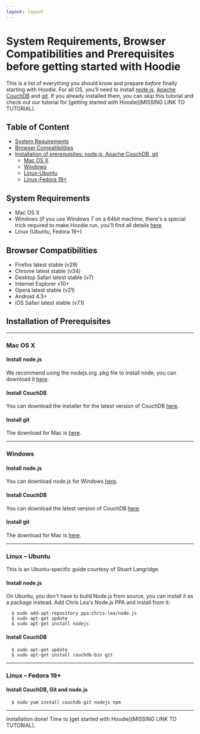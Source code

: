 ```yaml
---
layout: layout
---
```


# System Requirements, Browser Compatibilities and Prerequisites before getting started with Hoodie

This is a list of everything you should know and prepare *before* finally starting with Hoodie. For all OS, you'll need to install [node.js](http://nodejs.org/), [Apache CouchDB](http://couchdb.apache.org/) and [git](http://git-scm.com/). If you already installed them, you can skip this tutorial and check out our tutorial for [getting started with Hoodie](MISSING LINK TO TUTORIAL).

## Table of Content
- <a href="#system-requirements">System Requirements</a>
- <a href="#browser-compatibilities">Browser Compatibilities</a>
- <a href="#Installation-of-Prerequisites">Installation of prerequisites: node.js, Apache CouchDB, git</a>
  - <a href="#mac-os-x">Mac OS X</a>
  - <a href="#Windows">Windows</a>
  - <a href="#Linux-Ubuntu">Linux-Ubuntu</a>
  - <a href="#Linux-Fedora">Linux-Fedora 19+</a>

## System Requirements
* Mac OS X
* Windows (if you use Windows 7 on a 64bit machine, there's a special trick required to make Hoodie run, you'll find all details [here](https://github.com/hoodiehq/documentation/wiki/The-Hoodie-FAQ-%E2%80%93%C2%A0Work-in-Progress#windows-7-64-bit-installation-problem-error-spawn-enoent)
* Linux (Ubuntu, Fedora 19+)

## Browser Compatibilities

* Firefox latest stable (v29)
* Chrome latest stable (v34)
* Desktop Safari latest stable (v7)
* Internet Explorer v10+
* Opera latest stable (v21)
* Android 4.3+
* iOS Safari latest stable (v7.1)

## Installation of Prerequisites

-------------------------------

### Mac OS X
#### Install node.js
We recommend using the nodejs.org .pkg file to install node, you can download it [here](http://nodejs.org/download/). 
#### Install CouchDB
You can download the installer for the latest version of CouchDB [here](http://couchdb.apache.org/#download).
#### Install git

The download for Mac is [here](http://git-scm.com/download/mac).

-------------------------------

### Windows
#### Install node.js
You can download node.js for Windows [here](http://nodejs.org/download/). 
#### Install CouchDB
You can download the latest version of CouchDB [here](http://couchdb.apache.org/#download).
#### Install git
The download for Mac is [here](http://git-scm.com/download/win). 

-------------------------------

### Linux – Ubuntu
This is an Ubuntu-specific guide courtesy of Stuart Langridge. 
#### Install node.js
On Ubuntu, you don't have to build Node.js from source, you can install it as a package instead. Add Chris Lea's Node.js PPA and install from it:

```
  $ sudo add-apt-repository ppa:chris-lea/node.js
  $ sudo apt-get update
  $ sudo apt-get install nodejs
```

#### Install CouchDB

```
  $ sudo apt-get update
  $ sudo apt-get install couchdb-bin git
```

-------------------------------

### Linux – Fedora 19+
#### Install CouchDB, Git and node.js

```
  $ sudo yum install couchdb git nodejs npm
```

-------------------------------

Installation done! Time to [get started with Hoodie](MISSING LINK TO TUTORIAL).
